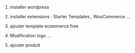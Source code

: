 1) installer wordpress

2) installer extensions : Starter Templates , WooCommerce ...

3) ajouter template ecommerce free

4) Modification logo ...

5) ajouter produit
